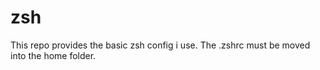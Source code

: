 # zsh
This repo provides the basic zsh config i use.
The .zshrc must be moved into the home folder.

